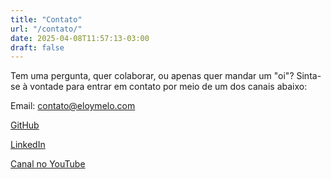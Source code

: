 ```yaml
---
title: "Contato"
url: "/contato/"
date: 2025-04-08T11:57:13-03:00
draft: false
---
```


Tem uma pergunta, quer colaborar, ou apenas quer mandar um "oi"? Sinta-se à vontade para entrar em contato por meio de um dos canais abaixo:

Email: [contato@eloymelo.com](mailto:contact@eloymelo.com)

[GitHub](https://github.com/eloymelo)

[LinkedIn](https://www.linkedin.com/in/eloymelo/)

[Canal no YouTube](https://www.youtube.com/@eloymelo)